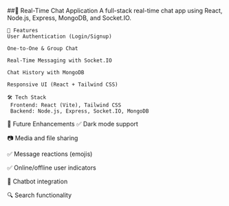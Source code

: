 ##💬 Real-Time Chat Application
    A full-stack real-time chat app using React, Node.js, Express, MongoDB, and Socket.IO.

    🚀 Features
    User Authentication (Login/Signup)

    One-to-One & Group Chat

    Real-Time Messaging with Socket.IO
  
    Chat History with MongoDB

    Responsive UI (React + Tailwind CSS)

    🛠 Tech Stack
     Frontend: React (Vite), Tailwind CSS
     Backend: Node.js, Express, Socket.IO, MongoDB

📌 Future Enhancements
✅ Dark mode support

📷 Media and file sharing

✅ Message reactions (emojis)

✅ Online/offline user indicators

🧠 Chatbot integration

🔍 Search functionality
